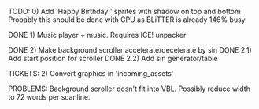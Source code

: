 TODO:
0) Add 'Happy Birthday!' sprites with shadow on top and bottom
Probably this should be done with CPU as BLiTTER is already 146% busy

DONE 1) Music player + music. Requires ICE! unpacker

DONE 2) Make background scroller accelerate/decelerate by sin
DONE 2.1) Add start position for scroller
DONE 2.2) Add sin generator/table

TICKETS:
2) Convert graphics in 'incoming_assets'

PROBLEMS:
Background scroller dosn't fit into VBL.
Possibly reduce width to 72 words per scanline.
